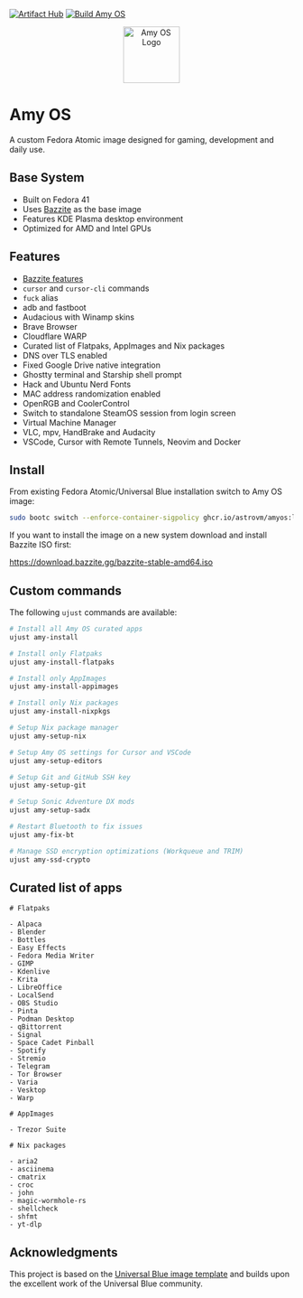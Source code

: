 [![Artifact Hub](https://img.shields.io/endpoint?url=https://artifacthub.io/badge/repository/amyos)](https://artifacthub.io/packages/container/amyos/amyos)
[![Build Amy OS](https://github.com/astrovm/amyos/actions/workflows/build.yml/badge.svg)](https://github.com/astrovm/amyos/actions/workflows/build.yml)

<div align="center">
  <picture>
    <source media="(prefers-color-scheme: light)" srcset="https://raw.githubusercontent.com/astrovm/amyos/refs/heads/main/repo_files/amy-logo-black.png">
    <img alt="Amy OS Logo" src="https://raw.githubusercontent.com/astrovm/amyos/refs/heads/main/repo_files/amy-logo-white.png" width="100">
  </picture>
</div>

# Amy OS

A custom Fedora Atomic image designed for gaming, development and daily use.

## Base System

- Built on Fedora 41
- Uses [Bazzite](https://bazzite.gg/) as the base image
- Features KDE Plasma desktop environment
- Optimized for AMD and Intel GPUs

## Features

- [Bazzite features](https://github.com/ublue-os/bazzite#about--features)
- `cursor` and `cursor-cli` commands
- `fuck` alias
- adb and fastboot
- Audacious with Winamp skins
- Brave Browser
- Cloudflare WARP
- Curated list of Flatpaks, AppImages and Nix packages
- DNS over TLS enabled
- Fixed Google Drive native integration
- Ghostty terminal and Starship shell prompt
- Hack and Ubuntu Nerd Fonts
- MAC address randomization enabled
- OpenRGB and CoolerControl
- Switch to standalone SteamOS session from login screen
- Virtual Machine Manager
- VLC, mpv, HandBrake and Audacity
- VSCode, Cursor with Remote Tunnels, Neovim and Docker

## Install

From existing Fedora Atomic/Universal Blue installation switch to Amy OS image:

```bash
sudo bootc switch --enforce-container-sigpolicy ghcr.io/astrovm/amyos:latest
```

If you want to install the image on a new system download and install Bazzite ISO first:

<https://download.bazzite.gg/bazzite-stable-amd64.iso>

## Custom commands

The following `ujust` commands are available:

```bash
# Install all Amy OS curated apps
ujust amy-install

# Install only Flatpaks
ujust amy-install-flatpaks

# Install only AppImages
ujust amy-install-appimages

# Install only Nix packages
ujust amy-install-nixpkgs

# Setup Nix package manager
ujust amy-setup-nix

# Setup Amy OS settings for Cursor and VSCode
ujust amy-setup-editors

# Setup Git and GitHub SSH key
ujust amy-setup-git

# Setup Sonic Adventure DX mods
ujust amy-setup-sadx

# Restart Bluetooth to fix issues
ujust amy-fix-bt

# Manage SSD encryption optimizations (Workqueue and TRIM)
ujust amy-ssd-crypto
```

## Curated list of apps

```text
# Flatpaks

- Alpaca
- Blender
- Bottles
- Easy Effects
- Fedora Media Writer
- GIMP
- Kdenlive
- Krita
- LibreOffice
- LocalSend
- OBS Studio
- Pinta
- Podman Desktop
- qBittorrent
- Signal
- Space Cadet Pinball
- Spotify
- Stremio
- Telegram
- Tor Browser
- Varia
- Vesktop
- Warp

# AppImages

- Trezor Suite

# Nix packages

- aria2
- asciinema
- cmatrix
- croc
- john
- magic-wormhole-rs
- shellcheck
- shfmt
- yt-dlp
```

## Acknowledgments

This project is based on the [Universal Blue image template](https://github.com/ublue-os/image-template) and builds upon the excellent work of the Universal Blue community.
